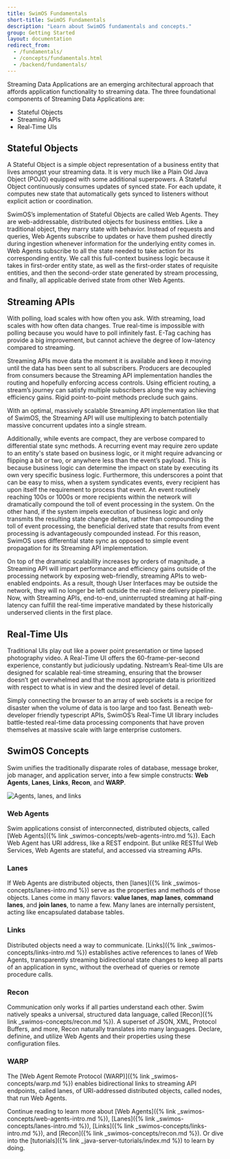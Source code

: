 ```yaml
---
title: SwimOS Fundamentals
short-title: SwimOS Fundamentals
description: "Learn about SwimOS fundamentals and concepts."
group: Getting Started
layout: documentation
redirect_from:
  - /fundamentals/
  - /concepts/fundamentals.html
  - /backend/fundamentals/
---
```


Streaming Data Applications are an emerging architectural approach that affords application functionality to streaming data. The three foundational components of Streaming Data Applications are:

- Stateful Objects
- Streaming APIs
- Real-Time UIs

## Stateful Objects

A Stateful Object is a simple object representation of a business entity that lives amongst your streaming data. It is very much like a Plain Old Java Object (POJO) equipped with some additional superpowers. A Stateful Object continuously consumes updates of synced state. For each update, it computes new state that automatically gets synced to listeners without explicit action or coordination.
 
SwimOS’s implementation of Stateful Objects are called Web Agents. They are web-addressable, distributed objects for business entities. Like a traditional object, they marry state with behavior. Instead of requests and queries, Web Agents subscribe to updates or have them pushed directly during ingestion whenever information for the underlying entity comes in. Web Agents subscribe to all the state needed to take action for its corresponding entity. We call this full-context business logic because it takes in first-order entity state, as well as the first-order states of requisite entities, and then the second-order state generated by stream processing, and finally, all applicable derived state from other Web Agents.

## Streaming APIs

With polling, load scales with how often you ask. With streaming, load scales with how often data changes. True real-time is impossible with polling because you would have to poll infinitely fast. E-Tag caching has provide a big improvement, but cannot achieve the degree of low-latency compared to streaming.

Streaming APIs move data the moment it is available and keep it moving until the data has been sent to all subscribers. Producers are decoupled from consumers because the Streaming API implementation handles the routing and hopefully enforcing access controls. Using efficient routing, a stream’s journey can satisfy multiple subscribers along the way achieving efficiency gains. Rigid point-to-point methods preclude such gains.
 
With an optimal, massively scalable Streaming API implementation like that of SwimOS, the Streaming API will use multiplexing to batch potentially massive concurrent updates into a single stream.

Additionally, while events are compact, they are verbose compared to differential state sync methods. A recurring event may require zero update to an entity's state based on business logic, or it might require advancing or flipping a bit or two, or anywhere less than the event’s payload. This is because business logic can determine the impact on state by executing its own very specific business logic. Furthermore, this underscores a point that can be easy to miss, when a system syndicates events, every recipient has upon itself the requirement to process that event. An event routinely reaching 100s or 1000s or more recipients within the network will dramatically compound the toll of event processing in the system. On the other hand, if the system impels execution of business logic and only transmits the resulting state change deltas, rather than compounding the toll of event processing, the beneficial derived state that results from event processing is advantageously compounded instead. For this reason, SwimOS uses differential state sync as opposed to simple event propagation for its Streaming API implementation.

On top of the dramatic scalability increases by orders of magnitude, a Streaming API will impart performance and efficiency gains outside of the processing network by exposing web-friendly, streaming APIs to web-enabled endpoints. As a result, though User Interfaces may be outside the network, they will no longer be left outside the real-time delivery pipeline. Now, with Streaming APIs, end-to-end, uninterrupted streaming at half-ping latency can fulfill the real-time imperative mandated by these historically underserved clients in the first place.

## Real-Time UIs

Traditional UIs play out like a power point presentation or time lapsed photography video. A Real-Time UI offers the 60-frame-per-second experience, constantly but judiciously updating. Nstream’s Real-time UIs are designed for scalable real-time streaming, ensuring that the browser doesn’t get overwhelmed and that the most appropriate data is prioritized with respect to what is in view and the desired level of detail.

Simply connecting the browser to an array of web sockets is a recipe for disaster when the volume of data is too large and too fast. Beneath web-developer friendly typescript APIs, SwimOS’s Real-Time UI library includes battle-tested real-time data processing components that have proven themselves at massive scale with large enterprise customers.

## SwimOS Concepts

Swim unifies the traditionally disparate roles of database, message broker, job manager, and application server, into a few simple constructs: **Web Agents**, **Lanes**, **Links**, **Recon**, and **WARP**.

<div class="h-screen">
  <img src="{{ '/assets/images/agents-lanes-links.svg' | absolute_url }}" class="mx-auto" alt="Agents, lanes, and links">
</div>

### Web Agents

Swim applications consist of interconnected, distributed objects, called [Web Agents]({% link _swimos-concepts/web-agents-intro.md %}). Each Web Agent has URI address, like a REST endpoint. But unlike RESTful Web Services, Web Agents are stateful, and accessed via streaming APIs.

### Lanes

If Web Agents are distributed objects, then [lanes]({% link _swimos-concepts/lanes-intro.md %}) serve as the properties and methods of those objects. Lanes come in many flavors: **value lanes**, **map lanes**, **command lanes**, and **join lanes**, to name a few. Many lanes are internally persistent, acting like encapsulated database tables.

### Links

Distributed objects need a way to communicate. [Links]({% link _swimos-concepts/links-intro.md %}) establishes active references to lanes of Web Agents, transparently streaming bidirectional state changes to keep all parts of an application in sync, without the overhead of queries or remote procedure calls.

### Recon

Communication only works if all parties understand each other. Swim natively speaks a universal, structured data language, called [Recon]({% link _swimos-concepts/recon.md %}). A superset of JSON, XML, Protocol Buffers, and more, Recon naturally translates into many languages. Declare, definine, and utilize Web Agents and their properties using these configuration files.

### WARP

The [Web Agent Remote Protocol (WARP)]({% link _swimos-concepts/warp.md %}) enables bidirectional links to streaming API endpoints, called lanes, of URI-addressed distributed objects, called nodes, that run Web Agents.

Continue reading to learn more about [Web Agents]({% link _swimos-concepts/web-agents-intro.md %}), [Lanes]({% link _swimos-concepts/lanes-intro.md %}), [Links]({% link _swimos-concepts/links-intro.md %}), and [Recon]({% link _swimos-concepts/recon.md %}). Or dive into the [tutorials]({% link _java-server-tutorials/index.md %}) to learn by doing.
